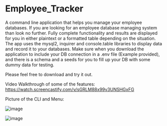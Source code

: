 # Employee_Tracker
A command line application that helps you manage your employee databases. If you are looking for an employee database managing system than look no further.
Fully complete functionality and results are displayed for you in either plaintext or a formatted table depending on the situation.
The app uses the mysql2, inquirer and console.table libraries to display data and record it to your databases. Make sure when you download the application to include your DB connection in a .env file (Example provided), and there is a schema and a seeds for you to fill up your DB with some dummy data for testing.

Please feel free to download and try it out.

Video Walkthrough of some of the features: https://watch.screencastify.com/v/sGRLM88x99v3UNSHGxFG

Picture of the CLI and Menu:

![image](https://user-images.githubusercontent.com/44784107/175183407-1862bc96-d0dd-4e40-92b1-59df360d8caa.png)

![image](https://user-images.githubusercontent.com/44784107/175183343-b00a47ff-88aa-4550-b854-d86dc88e4b84.png)
